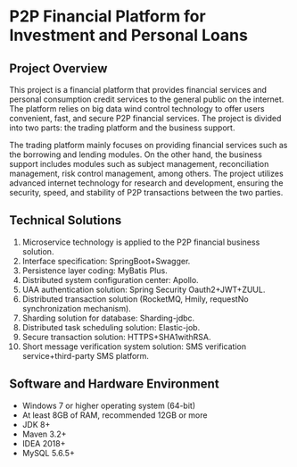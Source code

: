 # P2P Financial Platform for Investment and Personal Loans

## Project Overview
This project is a financial platform that provides financial services and personal consumption credit services to the general public on the internet. The platform relies on big data wind control technology to offer users convenient, fast, and secure P2P financial services. The project is divided into two parts: the trading platform and the business support.

The trading platform mainly focuses on providing financial services such as the borrowing and lending modules. On the other hand, the business support includes modules such as subject management, reconciliation management, risk control management, among others. The project utilizes advanced internet technology for research and development, ensuring the security, speed, and stability of P2P transactions between the two parties.

## Technical Solutions
1. Microservice technology is applied to the P2P financial business solution.
2. Interface specification: SpringBoot+Swagger.
3. Persistence layer coding: MyBatis Plus.
4. Distributed system configuration center: Apollo.
5. UAA authentication solution: Spring Security Oauth2+JWT+ZUUL.
6. Distributed transaction solution (RocketMQ, Hmily, requestNo synchronization mechanism).
7. Sharding solution for database: Sharding-jdbc.
8. Distributed task scheduling solution: Elastic-job.
9. Secure transaction solution: HTTPS+SHA1withRSA.
10. Short message verification system solution: SMS verification service+third-party SMS platform.

## Software and Hardware Environment
- Windows 7 or higher operating system (64-bit)
- At least 8GB of RAM, recommended 12GB or more
- JDK 8+
- Maven 3.2+
- IDEA 2018+
- MySQL 5.6.5+
